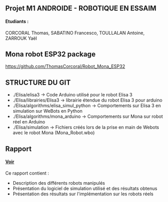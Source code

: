 ## Projet M1 ANDROIDE - ROBOTIQUE EN ESSAIM

#### Etudiants :
CORCORAL Thomas, SABATINO Francesco, TOULLALAN Antoine, ZARROUK Yaël 

## Mona robot ESP32 package

https://github.com/ThomasCorcoral/Robot_Mona_ESP32

## STRUCTURE DU GIT

<ul>
  <li>./Elisa/elisa3 -> Code Arduino utilisé pour le robot Elisa 3</li>
  <li>./Elisa/librairies/Elisa3 -> librairie étendue du robot Elisa 3 pour arduino</li>
  <li>./Elisa/algorithms/elisa_simul_python -> Comportements sur Elisa 3 en simulation sur WeBots en Python</li>
  <li>./Elisa/algorithms/mona_arduino -> Comportements sur Mona sur robot réel en Arduino</li>
  <li>./Elisa/simulation -> Fichiers créés lors de la prise en main de Webots avec le robot Mona (Mona_Robot.wbo)</li>
</ul>

## Rapport

#### <a target="_blank" href="https://github.com/AntoineToullalan/Projet_ANDROIDE_Robots_en_essaim/blob/main/Rapport_Projet_ANDROIDE.pdf" title="Rapport">Voir</a>

Ce rapport contient :
<ul>
  <li>Description des différents robots manipulés</li>
  <li>Présentation du logiciel de simulation utilisé et des résultats obtenus</li>
  <li>Présentation des résultats sur l'implémentation sur les robots réels</li>
</ul>
